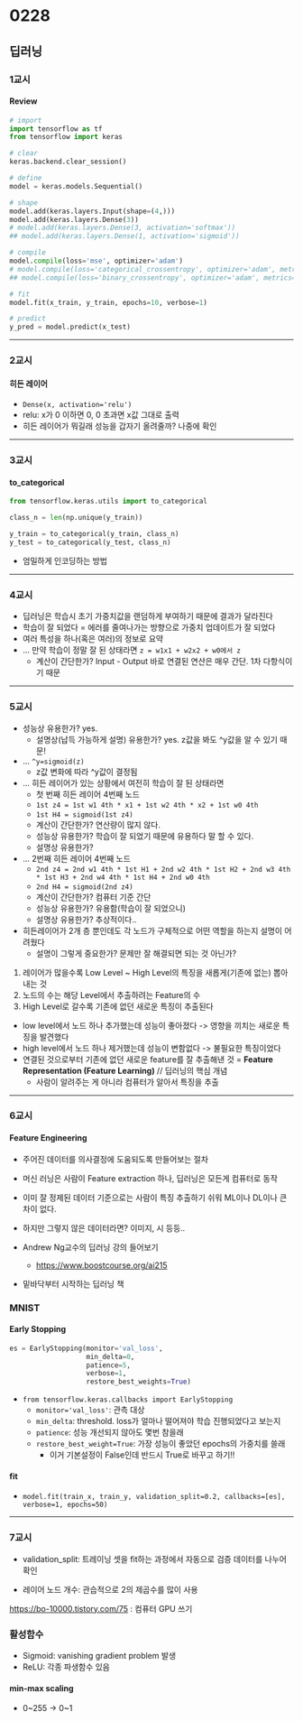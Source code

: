 # 0228
## 딥러닝
### 1교시
#### Review
```python
# import
import tensorflow as tf
from tensorflow import keras

# clear
keras.backend.clear_session()

# define
model = keras.models.Sequential()

# shape
model.add(keras.layers.Input(shape=(4,)))
model.add(keras.layers.Dense(3))
# model.add(keras.layers.Dense(3, activation='softmax'))
## model.add(keras.layers.Dense(1, activation='sigmoid'))

# compile
model.compile(loss='mse', optimizer='adam')
# model.compile(loss='categorical_crossentropy', optimizer='adam', metrics=['accuracy'])
## model.compile(loss='binary_crossentropy', optimizer='adam', metrics=['accuracy'])

# fit
model.fit(x_train, y_train, epochs=10, verbose=1)

# predict
y_pred = model.predict(x_test)
```
---
### 2교시
#### 히든 레이어
- ``Dense(x, activation='relu')``
- relu: x가 0 이하면 0, 0 초과면 x값 그대로 출력
- 히든 레이어가 뭐길래 성능을 갑자기 올려줄까? 나중에 확인
---
### 3교시
#### to_categorical
```python
from tensorflow.keras.utils import to_categorical

class_n = len(np.unique(y_train))

y_train = to_categorical(y_train, class_n)
y_test = to_categorical(y_test, class_n)
```
- 엄밀하게 인코딩하는 방법
---
### 4교시
- 딥러닝은 학습시 초기 가중치값을 랜덤하게 부여하기 때문에 결과가 달라진다
- 학습이 잘 되었다 = 에러를 줄여나가는 방향으로 가중치 업데이트가 잘 되었다
- 여러 특성을 하나(혹은 여러)의 정보로 요약
- ... 만약 학습이 정말 잘 된 상태라면 ``z = w1x1 + w2x2 + w0에서 z``
    - 계산이 간단한가? Input - Output 바로 연결된 연산은 매우 간단. 1차 다항식이기 때문
---
### 5교시
- 성능상 유용한가? yes.
    - 설명상(납득 가능하게 설명) 유용한가? yes. z값을 봐도 ^y값을 알 수 있기 때문!
- ... ``^y=sigmoid(z)``
    - z값 변화에 따라 ^y값이 결정됨
- ... 히든 레이어가 있는 상황에서 여전히 학습이 잘 된 상태라면
    - 첫 번째 히든 레이어 4번째 노드
    - ``1st z4 = 1st w1 4th * x1 + 1st w2 4th * x2 + 1st w0 4th``
    - ``1st H4 = sigmoid(1st z4)``
    - 계산이 간단한가? 연산량이 많지 않다.
    - 성능상 유용한가? 학습이 잘 되었기 때문에 유용하다 말 할 수 있다.
    - 설명상 유용한가? 
- ... 2번째 히든 레이어 4번째 노드
    - ``2nd z4 = 2nd w1 4th * 1st H1 + 2nd w2 4th * 1st H2 + 2nd w3 4th * 1st H3 + 2nd w4 4th * 1st H4 + 2nd w0 4th``
    - ``2nd H4 = sigmoid(2nd z4)``
    - 계산이 간단한가? 컴퓨터 기준 간단
    - 성능상 유용한가? 유용함(학습이 잘 되었으니)
    - 설명상 유용한가? 추상적이다..
- 히든레이어가 2개 층 뿐인데도 각 노드가 구체적으로 어떤 역할을 하는지 설명이 어려웠다
    - 설명이 그렇게 중요한가? 문제만 잘 해결되면 되는 것 아닌가?
1. 레이어가 많을수록 Low Level ~ High Level의 특징을 새롭게(기존에 없는) 뽑아내는 것
2. 노드의 수는 해당 Level에서 추출하려는 Feature의 수
3. High Level로 갈수록 기존에 없던 새로운 특징이 추출된다
- low level에서 노드 하나 추가했는데 성능이 좋아졌다 -> 영향을 끼치는 새로운 특징을 발견했다
- high level에서 노드 하나 제거했는데 성능이 변함없다 -> 불필요한 특징이었다
- 연결된 것으로부터 기존에 없던 새로운 feature를 잘 추출해낸 것 = **Feature Representation (Feature Learning)** // 딥러닝의 핵심 개념
    - 사람이 알려주는 게 아니라 컴퓨터가 알아서 특징을 추출
---
### 6교시
#### Feature Engineering
- 주어진 데이터를 의사결정에 도움되도록 만들어보는 절차
- 머신 러닝은 사람이 Feature extraction 하나, 딥러닝은 모든게 컴퓨터로 동작

- 이미 잘 정제된 데이터 기준으로는 사람이 특징 추출하기 쉬워 ML이나 DL이나 큰 차이 없다.
- 하지만 그렇지 않은 데이터라면? 이미지, 시 등등..

- Andrew Ng교수의 딥러닝 강의 들어보기
    - https://www.boostcourse.org/ai215
- 밑바닥부터 시작하는 딥러닝 책 

### MNIST
#### Early Stopping
```python
es = EarlyStopping(monitor='val_loss',
                   min_delta=0,
                   patience=5,
                   verbose=1,
                   restore_best_weights=True)
```
- ``from tensorflow.keras.callbacks import EarlyStopping``
    - ``monitor='val_loss'``: 관측 대상
    - ``min_delta``: threshold. loss가 얼마나 떨어져야 학습 진행되었다고 보는지
    - ``patience``: 성능 개선되지 않아도 몇번 참을래
    - ``restore_best_weight=True``: 가장 성능이 좋았던 epochs의 가중치를 쓸래
        - 이거 기본설정이 False인데 반드시 True로 바꾸고 하기!!
#### fit
- ``model.fit(train_x, train_y, validation_split=0.2, callbacks=[es], verbose=1, epochs=50)``
---
### 7교시
- validation_split: 트레이닝 셋을 fit하는 과정에서 자동으로 검증 데이터를 나누어 확인

- 레이어 노드 개수: 관습적으로 2의 제곱수를 많이 사용

https://bo-10000.tistory.com/75 : 컴퓨터 GPU 쓰기

### 활성함수
- Sigmoid: vanishing gradient problem 발생
- ReLU: 각종 파생함수 있음

#### min-max scaling
- 0~255 -> 0~1